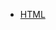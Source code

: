 - [HTML](zh-cn/browser-side/html/)

<!-- - [CSS](zh-cn/html/css.md)
  - [Flex 布局 基础](zh-cn/html/flex1.md)
  - [Flex 布局 实例](zh-cn/html/flex2.md) -->
